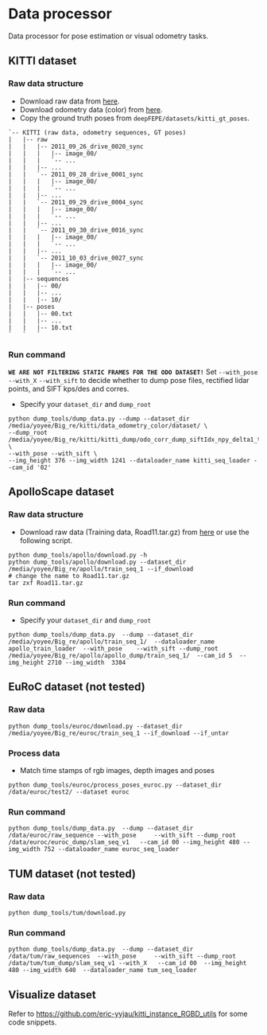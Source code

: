 # Data processor
Data processor for pose estimation or visual odometry tasks.

## KITTI dataset
### Raw data structure
- Download raw data from [here](http://www.cvlibs.net/datasets/kitti/raw_data.php).
- Download odometry data (color) from [here](http://www.cvlibs.net/datasets/kitti/eval_odometry.php).
- Copy the ground truth poses from `deepFEPE/datasets/kitti_gt_poses`.
```
`-- KITTI (raw data, odometry sequences, GT poses)
|   |-- raw
|   |   |-- 2011_09_26_drive_0020_sync
|   |   |   |-- image_00/
|   |   |   `-- ...
|   |   |-- ...
|   |   `-- 2011_09_28_drive_0001_sync
|   |   |   |-- image_00/
|   |   |   `-- ...
|   |   |-- ...
|   |   `-- 2011_09_29_drive_0004_sync
|   |   |   |-- image_00/
|   |   |   `-- ...
|   |   |-- ...
|   |   `-- 2011_09_30_drive_0016_sync
|   |   |   |-- image_00/
|   |   |   `-- ...
|   |   |-- ...
|   |   `-- 2011_10_03_drive_0027_sync
|   |   |   |-- image_00/
|   |   |   `-- ...
|   |-- sequences
|   |   |-- 00/
|   |   |-- ...
|   |   |-- 10/
|   |-- poses
|   |   |-- 00.txt
|   |   |-- ...
|   |   |-- 10.txt
`   `   `
```
### Run command
**``WE ARE NOT FILTERING STATIC FRAMES FOR THE ODO DATASET!``**
Set ``--with_pose`` ``--with_X`` ``--with_sift`` to decide whether to dump pose files, rectified lidar points, and SIFT kps/des and corres.
- Specify your `dataset_dir` and `dump_root`
```
python dump_tools/dump_data.py --dump --dataset_dir /media/yoyee/Big_re/kitti/data_odometry_color/dataset/ \
--dump_root /media/yoyee/Big_re/kitti/kitti_dump/odo_corr_dump_siftIdx_npy_delta1_test_0714 \
--with_pose --with_sift \
--img_height 376 --img_width 1241 --dataloader_name kitti_seq_loader --cam_id '02'
```

## ApolloScape dataset
### Raw data structure
- Download raw data (Training data, Road11.tar.gz) from [here](http://apolloscape.auto/self_localization.html) or use the following script.
```
python dump_tools/apollo/download.py -h
python dump_tools/apollo/download.py --dataset_dir /media/yoyee/Big_re/apollo/train_seq_1 --if_download
# change the name to Road11.tar.gz
tar zxf Road11.tar.gz
```

### Run command
- Specify your `dataset_dir` and `dump_root`
```
python dump_tools/dump_data.py  --dump --dataset_dir /media/yoyee/Big_re/apollo/train_seq_1/  --dataloader_name  apollo_train_loader  --with_pose    --with_sift --dump_root /media/yoyee/Big_re/apollo/apollo_dump/train_seq_1/  --cam_id 5  --img_height 2710 --img_width  3384 
```

## EuRoC dataset (not tested)
### Raw data
```
python dump_tools/euroc/download.py --dataset_dir /media/yoyee/Big_re/euroc/train_seq_1 --if_download --if_untar
```
### Process data 
- Match time stamps of rgb images, depth images and poses
```
python dump_tools/euroc/process_poses_euroc.py --dataset_dir /data/euroc/test2/ --dataset euroc
```
### Run command
```
python dump_tools/dump_data.py  --dump --dataset_dir  /data/euroc/raw_sequence --with_pose     --with_sift --dump_root /data/euroc/euroc_dump/slam_seq_v1   --cam_id 00 --img_height 480 --img_width 752 --dataloader_name euroc_seq_loader
```

## TUM dataset (not tested)
### Raw data
```
python dump_tools/tum/download.py 
```
### Run command
```
python dump_tools/dump_data.py  --dump --dataset_dir /data/tum/raw_sequences  --with_pose     --with_sift --dump_root /data/tum/tum_dump/slam_seq_v1 --with_X   --cam_id 00  --img_height 480 --img_width 640  --dataloader_name tum_seq_loader
```

## Visualize dataset
Refer to https://github.com/eric-yyjau/kitti_instance_RGBD_utils for some code snippets.


